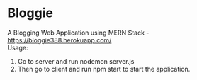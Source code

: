 # Bloggie
A Blogging Web Application using MERN Stack - https://bloggie388.herokuapp.com/
<br>
Usage:<br>
1. Go to server and run nodemon server.js <br>
2. Then go to client and run npm start to start the application. <br>
